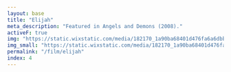 ```yaml
---
layout: base
title: "Elijah"
meta_description: "Featured in Angels and Demons (2008)."
activeF: true
img: "https://static.wixstatic.com/media/182170_1a90ba68401d476fa6a6dbb5d0071c47~mv2.jpg"
img_small: "https://static.wixstatic.com/media/182170_1a90ba68401d476fa6a6dbb5d0071c47~mv2.jpg"
permalink: "/film/elijah"
index: 4
---
```

